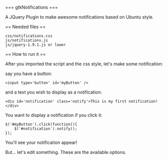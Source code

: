 === gtkNotifications ===

A JQuery Plugin to make awesome notifications based on Ubuntu style.

== Needed files ==
	
	css/notifications.css
	js/notifications.js
	js/jquery-1.9.1.js or lower

== How to run it ==

After you imported the script and the css style, let's make some notification:

say you have a button:
	
	<input type='button' id='myButton' />

and a text you wish to display as a notification:
	
	<div id='notification' class='notify'>This is my first notification!</div>

You want to display a notification if you click it:

	$('#myButton').click(function(){
		$('#notification').notify();
	});

You'll see your notification appear!

But... let's edit something. These are the available options.